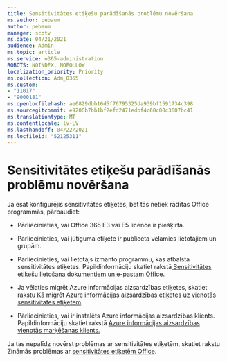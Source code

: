 ```yaml
---
title: Sensitivitātes etiķešu parādīšanās problēmu novēršana
ms.author: pebaum
author: pebaum
manager: scotv
ms.date: 04/21/2021
audience: Admin
ms.topic: article
ms.service: o365-administration
ROBOTS: NOINDEX, NOFOLLOW
localization_priority: Priority
ms.collection: Adm_O365
ms.custom:
- "11017"
- "9000181"
ms.openlocfilehash: ae6829dbb16d5f76795325da939bf1591734c398
ms.sourcegitcommit: e9206b7bb1bf2efd2471edbf4c60c00c3607bc41
ms.translationtype: MT
ms.contentlocale: lv-LV
ms.lasthandoff: 04/22/2021
ms.locfileid: "52125311"
---
```

# <a name="troubleshoot-sensitivity-labels-not-appearing"></a>Sensitivitātes etiķešu parādīšanās problēmu novēršana

Ja esat konfigurējis sensitivitātes etiķetes, bet tās netiek rādītas Office programmās, pārbaudiet:

- Pārliecinieties, vai Office 365 E3 vai E5 licence ir piešķirta.

- Pārliecinieties, vai jūtīguma etiķete ir publicēta vēlamies lietotājiem un grupām.

- Pārliecinieties, vai lietotājs izmanto programmu, kas atbalsta sensitivitātes etiķetes. Papildinformāciju skatiet rakstā[ Sensitivitātes etiķešu lietošana dokumentiem un e-pastam Office](https://go.microsoft.com/fwlink/?linkid=2106446).

- Ja vēlaties migrēt Azure informācijas aizsardzības etiķetes, skatiet [rakstu Kā migrēt Azure informācijas aizsardzības etiķetes uz vienotās sensitivitātes etiķetēm](https://go.microsoft.com/fwlink/?linkid=2106056).

- Pārliecinieties, vai ir instalēts Azure informācijas aizsardzības klients. Papildinformāciju skatiet rakstā [Azure informācijas aizsardzības vienotās marķēšanas klients.](https://go.microsoft.com/fwlink/?linkid=2106374)

Ja tas nepalīdz novērst problēmas ar sensitivitātes etiķetēm, skatiet rakstu Zināmās problēmas ar [sensitivitātes etiķetēm Office](https://go.microsoft.com/fwlink/?linkid=2106447).